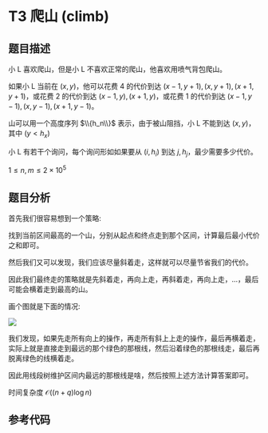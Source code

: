 # T3 爬山 (climb)

## 题目描述

小 L 喜欢爬山，但是小 L 不喜欢正常的爬山，他喜欢用喷气背包爬山。

如果小 L 当前在 $(x, y)$，他可以花费 4 的代价到达 $(x - 1, y + 1), (x, y + 1), (x + 1, y + 1)$，或花费 2 的代价到达 $(x - 1, y), (x + 1, y)$，或花费 1 的代价到达 $(x - 1, y - 1), (x, y - 1), (x + 1, y - 1)$。

山可以用一个高度序列 $\\{h_n\\}$ 表示，由于被山阻挡，小 L 不能到达 $(x, y)$，其中 $(y < h_x)$

小 L 有若干个询问，每个询问形如如果要从 $(i, h_i)$ 到达 $j, h_j$，最少需要多少代价。

$1\leq n, m\leq 2\times 10^5$

## 题目分析

首先我们很容易想到一个策略: 

找到当前区间最高的一个山，分别从起点和终点走到那个区间，计算最后最小代价之和即可。

然后我们又可以发现，我们应该尽量斜着走，这样就可以尽量节省我们的代价。

因此我们最终走的策略就是先斜着走，再向上走，再斜着走，再向上走，...，最后可能会横着走到最高的山。

画个图就是下面的情况: 

![](https://lyindex.vercel.app/raw/LittleYang0531/image/master/blog/2.jpg)

我们发现，如果先走所有向上的操作，再走所有斜上上走的操作，最后再横着走，实际上就是直接走到最远的那个绿色的那根线，然后沿着绿色的那根线走，最后再脱离绿色的线横着走。

因此用线段树维护区间内最远的那根线是啥，然后按照上述方法计算答案即可。

时间复杂度 $\mathcal{O}((n + q)\log n)$

## 参考代码


